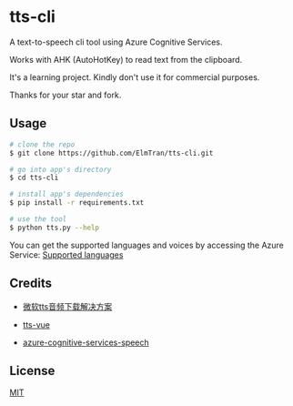 # tts-cli
A text-to-speech cli tool using Azure Cognitive Services.

Works with AHK (AutoHotKey) to read text from the clipboard.

It's a learning project. Kindly don't use it for commercial purposes.

Thanks for your star and fork.

## Usage
```bash
# clone the repo
$ git clone https://github.com/ElmTran/tts-cli.git

# go into app's directory
$ cd tts-cli

# install app's dependencies
$ pip install -r requirements.txt

# use the tool
$ python tts.py --help

```

You can get the supported languages and voices by accessing the Azure Service: [Supported languages](https://learn.microsoft.com/en-us/azure/cognitive-services/speech-service/language-support?tabs=tts#text-to-speech)
## Credits

- [微软tts音频下载解决方案](https://github.com/skygongque/tts)

- [tts-vue](https://github.com/LokerL/tts-vue)

- [azure-cognitive-services-speech](https://azure.microsoft.com/en-us/products/cognitive-services/text-to-speech/#features)


## License

[MIT](LICENSE)


